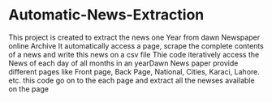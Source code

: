 # Automatic-News-Extraction
This project is created to extract the news one Year from dawn Newspaper online Archive
It automatically access a page, scrape the complete contents of a news and write this news on a csv file
Thie code iteratively access the News of each day of all months in an yearDawn News paper provide different pages like Front page, Back Page, National, Cities, Karaci, Lahore. 
etc. this code go on to the each page and extract all the newses available on the page
